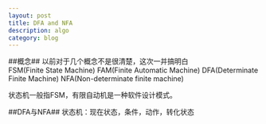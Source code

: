 ```yaml
---
layout: post
title: DFA and NFA
description: algo
category: blog
---
```


##概念##
以前对于几个概念不是很清楚，这次一并搞明白  
FSM(Finite State Machine)
FAM(Finite Automatic Machine)
DFA(Determinate Finite Machine)
NFA(Non-determinate finite machine)

状态机一般指FSM，有限自动机是一种软件设计模式。


##DFA与NFA##
状态机：现在状态，条件，动作，转化状态






[Mukosame]:    http://mukosame.github.io  "Mukosame"
